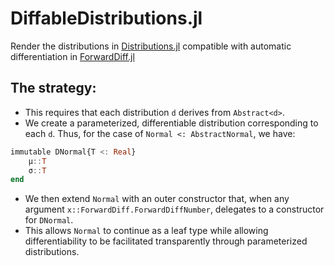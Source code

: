 # DiffableDistributions.jl

Render the distributions in [Distributions.jl](https://github.com/JuliaStats/Distributions.jl) compatible with automatic differentiation in [ForwardDiff.jl](https://github.com/JuliaDiff/ForwardDiff.jl)

## The strategy:
- This requires that each distribution `d` derives from `Abstract<d>`.
- We create a parameterized, differentiable distribution corresponding to each `d`. Thus, for the case of `Normal <: AbstractNormal`, we have:
```julia
immutable DNormal{T <: Real}
    μ::T
    σ::T
end
```
- We then extend `Normal` with an outer constructor that, when any argument `x::ForwardDiff.ForwardDiffNumber`, delegates to a constructor for `DNormal`.
- This allows `Normal` to continue as a leaf type while allowing differentiability to be facilitated transparently through parameterized distributions.
